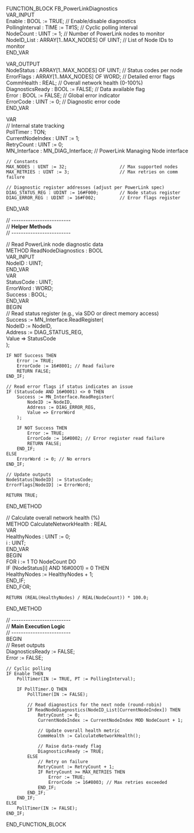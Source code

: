 FUNCTION_BLOCK FB_PowerLinkDiagnostics  
VAR_INPUT  
    Enable : BOOL := TRUE;                     // Enable/disable diagnostics  
    PollingInterval : TIME := T#1S;            // Cyclic polling interval  
    NodeCount : UINT := 1;                     // Number of PowerLink nodes to monitor  
    NodeID_List : ARRAY[1..MAX_NODES] OF UINT; // List of Node IDs to monitor  
END_VAR  

VAR_OUTPUT  
    NodeStatus : ARRAY[1..MAX_NODES] OF UINT;  // Status codes per node  
    ErrorFlags : ARRAY[1..MAX_NODES] OF WORD;  // Detailed error flags  
    CommHealth : REAL;                         // Overall network health (0-100%)  
    DiagnosticsReady : BOOL := FALSE;          // Data available flag  
    Error : BOOL := FALSE;                     // Global error indicator  
    ErrorCode : UINT := 0;                     // Diagnostic error code  
END_VAR  

VAR  
    // Internal state tracking  
    PollTimer : TON;  
    CurrentNodeIndex : UINT := 1;  
    RetryCount : UINT := 0;  
    MN_Interface : MN_DIAG_Interface;          // PowerLink Managing Node interface  
    
    // Constants  
    MAX_NODES : UINT := 32;                    // Max supported nodes  
    MAX_RETRIES : UINT := 3;                   // Max retries on comm failure  
    
    // Diagnostic register addresses (adjust per PowerLink spec)  
    DIAG_STATUS_REG : UDINT := 16#F000;        // Node status register  
    DIAG_ERROR_REG : UDINT := 16#F002;         // Error flags register  
END_VAR  

// -------------------------  
// **Helper Methods**  
// -------------------------  

// Read PowerLink node diagnostic data  
METHOD ReadNodeDiagnostics : BOOL  
VAR_INPUT  
    NodeID : UINT;  
END_VAR  
VAR  
    StatusCode : UINT;  
    ErrorWord : WORD;  
    Success : BOOL;  
END_VAR  
BEGIN  
    // Read status register (e.g., via SDO or direct memory access)  
    Success := MN_Interface.ReadRegister(  
        NodeID := NodeID,  
        Address := DIAG_STATUS_REG,  
        Value => StatusCode  
    );  
    
    IF NOT Success THEN  
        Error := TRUE;  
        ErrorCode := 16#8001; // Read failure  
        RETURN FALSE;  
    END_IF;  
    
    // Read error flags if status indicates an issue  
    IF (StatusCode AND 16#0001) <> 0 THEN  
        Success := MN_Interface.ReadRegister(  
            NodeID := NodeID,  
            Address := DIAG_ERROR_REG,  
            Value => ErrorWord  
        );  
        
        IF NOT Success THEN  
            Error := TRUE;  
            ErrorCode := 16#8002; // Error register read failure  
            RETURN FALSE;  
        END_IF;  
    ELSE  
        ErrorWord := 0; // No errors  
    END_IF;  
    
    // Update outputs  
    NodeStatus[NodeID] := StatusCode;  
    ErrorFlags[NodeID] := ErrorWord;  
    
    RETURN TRUE;  
END_METHOD  

// Calculate overall network health (%)  
METHOD CalculateNetworkHealth : REAL  
VAR  
    HealthyNodes : UINT := 0;  
    i : UINT;  
END_VAR  
BEGIN  
    FOR i := 1 TO NodeCount DO  
        IF (NodeStatus[i] AND 16#0001) = 0 THEN  
            HealthyNodes := HealthyNodes + 1;  
        END_IF;  
    END_FOR;  
    
    RETURN (REAL(HealthyNodes) / REAL(NodeCount)) * 100.0;  
END_METHOD  

// -------------------------  
// **Main Execution Logic**  
// -------------------------  
BEGIN  
    // Reset outputs  
    DiagnosticsReady := FALSE;  
    Error := FALSE;  
    
    // Cyclic polling  
    IF Enable THEN  
        PollTimer(IN := TRUE, PT := PollingInterval);  
        
        IF PollTimer.Q THEN  
            PollTimer(IN := FALSE);  
            
            // Read diagnostics for the next node (round-robin)  
            IF ReadNodeDiagnostics(NodeID_List[CurrentNodeIndex]) THEN  
                RetryCount := 0;  
                CurrentNodeIndex := CurrentNodeIndex MOD NodeCount + 1;  
                
                // Update overall health metric  
                CommHealth := CalculateNetworkHealth();  
                
                // Raise data-ready flag  
                DiagnosticsReady := TRUE;  
            ELSE  
                // Retry on failure  
                RetryCount := RetryCount + 1;  
                IF RetryCount >= MAX_RETRIES THEN  
                    Error := TRUE;  
                    ErrorCode := 16#8003; // Max retries exceeded  
                END_IF;  
            END_IF;  
        END_IF;  
    ELSE  
        PollTimer(IN := FALSE);  
    END_IF;  
END_FUNCTION_BLOCK  

